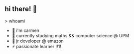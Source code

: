 ## hi there! 👋

\> whoami
- 🚀 i'm carmen
- 🔭 currently studying maths && computer science @ UPM
- 🌱 jr developer @ amazon
- ⚡ passionate learner !!1!
